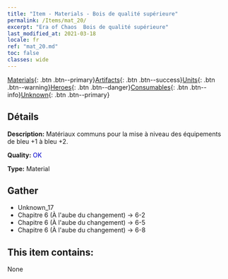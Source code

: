 ```yaml
---
title: "Item - Materials - Bois de qualité supérieure"
permalink: /Items/mat_20/
excerpt: "Era of Chaos  Bois de qualité supérieure"
last_modified_at: 2021-03-18
locale: fr
ref: "mat_20.md"
toc: false
classes: wide
---
```

 [Materials](/fr/Items/){: .btn .btn--primary}[Artifacts](/fr/Items/Artifacts/){: .btn .btn--success}[Units](/fr/Items/Units/){: .btn .btn--warning}[Heroes](/fr/Items/Heroes/){: .btn .btn--danger}[Consumables](/fr/Items/Consumables/){: .btn .btn--info}[Unknown](/fr/Items/Unknown/){: .btn .btn--primary}

## Détails
 **Description:** Matériaux communs pour la mise à niveau des équipements de bleu +1 à bleu +2.

 **Quality:** <span style="color: #0000CD">OK</span>

 **Type:** Material

## Gather

*    Unknown_17 
*    Chapitre 6 (À l'aube du changement) -> 6-2 
*    Chapitre 6 (À l'aube du changement) -> 6-5 
*    Chapitre 6 (À l'aube du changement) -> 6-8 

## This item contains:

  None

